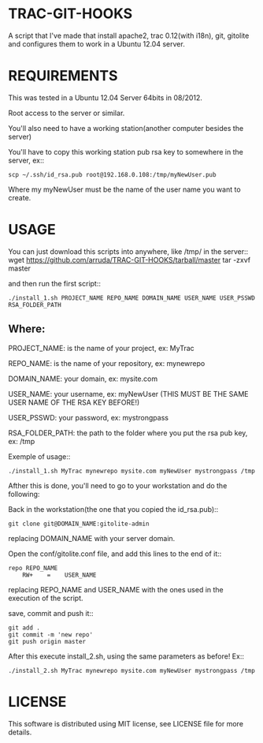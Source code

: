 TRAC-GIT-HOOKS
==============

A script that I've made that install apache2, trac 0.12(with i18n), git, gitolite and configures them to work in a Ubuntu 12.04 server.

REQUIREMENTS
=============
This was tested in a Ubuntu 12.04 Server 64bits in 08/2012.

Root access to the server or similar.

You'll also need to have a working station(another computer besides the server)

You'll have to copy this working station pub rsa key to somewhere in the server, ex::

    scp ~/.ssh/id_rsa.pub root@192.168.0.108:/tmp/myNewUser.pub

Where my myNewUser must be the name of the user name you want to create.

USAGE
=============
You can just download this scripts into anywhere, like /tmp/ in the server::
    wget https://github.com/arruda/TRAC-GIT-HOOKS/tarball/master
    tar -zxvf master

 and then run the first script::

    ./install_1.sh PROJECT_NAME REPO_NAME DOMAIN_NAME USER_NAME USER_PSSWD RSA_FOLDER_PATH

Where:
-----------------------------------
PROJECT_NAME: is the name of your project, ex: MyTrac

REPO_NAME:  is the name of your repository, ex: mynewrepo

DOMAIN_NAME: your domain, ex: mysite.com

USER_NAME: your username, ex: myNewUser (THIS MUST BE THE SAME USER NAME OF THE RSA KEY BEFORE!)

USER_PSSWD: your password, ex: mystrongpass

RSA_FOLDER_PATH: the path to the folder where you put the rsa pub key, ex: /tmp


Exemple of usage::

    ./install_1.sh MyTrac mynewrepo mysite.com myNewUser mystrongpass /tmp

Afther this is done, you'll need to go to your workstation and do the following:

Back in the workstation(the one that you copied the id_rsa.pub)::

    git clone git@DOMAIN_NAME:gitolite-admin

replacing DOMAIN_NAME with your server domain.

Open the conf/gitolite.conf file, and add this lines to the end of it::

    repo REPO_NAME
        RW+    =    USER_NAME

replacing REPO_NAME and USER_NAME with the ones used in the execution of the script.
    
save, commit and push it::

    git add . 
    git commit -m 'new repo' 
    git push origin master

After this execute install_2.sh, using the same parameters as before! Ex::

    ./install_2.sh MyTrac mynewrepo mysite.com myNewUser mystrongpass /tmp



LICENSE
=============
This software is distributed using MIT license, see LICENSE file for more details.